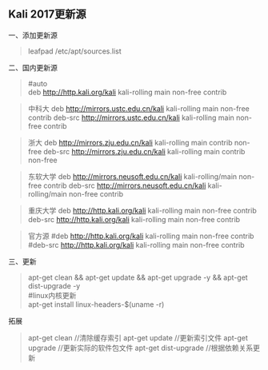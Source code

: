 ## Kali 2017更新源

一、添加更新源
> leafpad /etc/apt/sources.list

二、国内更新源
> #auto <br>
> deb http://http.kali.org/kali kali-rolling main non-free contrib

> 中科大
deb http://mirrors.ustc.edu.cn/kali kali-rolling main non-free contrib 
deb-src http://mirrors.ustc.edu.cn/kali kali-rolling main non-free contrib

> 浙大
deb http://mirrors.zju.edu.cn/kali kali-rolling main contrib non-free 
deb-src http://mirrors.zju.edu.cn/kali kali-rolling main contrib non-free

> 东软大学
deb http://mirrors.neusoft.edu.cn/kali kali-rolling/main non-free contrib 
deb-src http://mirrors.neusoft.edu.cn/kali kali-rolling/main non-free contrib

> 重庆大学
deb http://http.kali.org/kali kali-rolling main non-free contrib 
deb-src http://http.kali.org/kali kali-rolling main non-free contrib

> 官方源
> #deb http://http.kali.org/kali kali-rolling main non-free contrib 
> #deb-src http://http.kali.org/kali kali-rolling main non-free contrib

三、更新
> apt-get clean && apt-get update && apt-get upgrade -y && apt-get dist-upgrade -y  <br>
#linux内核更新<br>
apt-get install linux-headers-$(uname -r)

拓展
> apt-get clean    //清除缓存索引
apt-get update    //更新索引文件
apt-get upgrade    //更新实际的软件包文件
apt-get dist-upgrade    //根据依赖关系更新